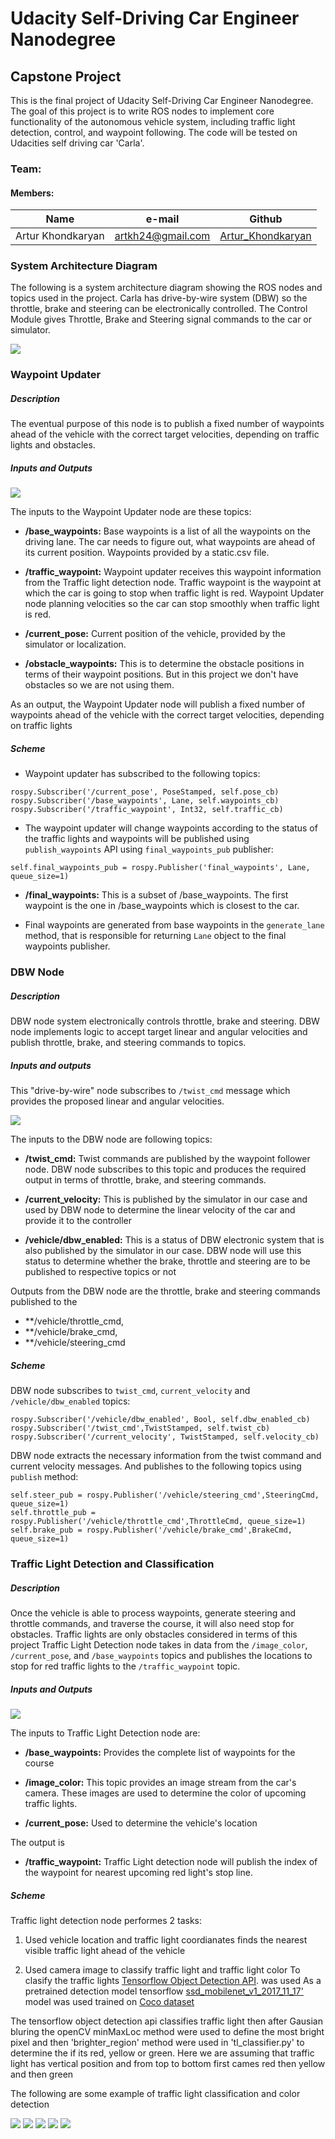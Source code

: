 # Udacity Self-Driving Car Engineer Nanodegree

## Capstone Project

This is the final project of Udacity Self-Driving Car Engineer Nanodegree. The goal of this project is to write ROS nodes to implement core functionality of the autonomous vehicle system, including traffic light detection, control, and waypoint following. The code will be tested on Udacities self driving car 'Carla'.

### Team:

#### Members:
Name | e-mail|Github     
-----| ----- | --------
Artur Khondkaryan | artkh24@gmail.com | [Artur_Khondkaryan](https://github.com/artkh24/)

### System Architecture Diagram
The following is a system architecture diagram showing the ROS nodes and topics used in the project.
Carla has drive-by-wire system (DBW) so the throttle, brake and steering can be electronically controlled. The Control Module gives Throttle, Brake and Steering signal commands to the car or simulator.

![](/images/final-project-ros-graph-v2.png)

### Waypoint Updater

##### Description
The eventual purpose of this node is to publish a fixed number of waypoints ahead of the vehicle with the correct target velocities, depending on traffic lights and obstacles.

##### Inputs and Outputs

![](/images/waypoint-updater-ros-graph.png)

The inputs to the Waypoint Updater node are these topics:
- **/base_waypoints:**
Base waypoints is a list of all the waypoints on the driving lane. The car needs to figure out, what waypoints are ahead of its current position. Waypoints  provided by a static.csv file.

- **/traffic_waypoint:**
Waypoint updater receives this waypoint information from the Traffic light detection node.
Traffic waypoint is the waypoint at which the car is going to stop when traffic light is red.
Waypoint Updater node planning velocities so the car can stop smoothly when traffic light is red.

- **/current_pose:**
Current position of the vehicle, provided by the simulator or localization.

- **/obstacle_waypoints:**
This is to determine the obstacle positions in terms of their waypoint positions.
But in this project we don't have obstacles so we are not using them.

As an output, the Waypoint Updater node will publish a fixed number of waypoints ahead of the vehicle with the correct target velocities, depending on traffic lights

##### Scheme

- Waypoint updater has subscribed to the following topics:

```
rospy.Subscriber('/current_pose', PoseStamped, self.pose_cb)
rospy.Subscriber('/base_waypoints', Lane, self.waypoints_cb)
rospy.Subscriber('/traffic_waypoint', Int32, self.traffic_cb)
```

- The waypoint updater will change waypoints according to the status of the traffic lights and
waypoints will be published using ```publish_waypoints``` API using ```final_waypoints_pub``` publisher:

```
self.final_waypoints_pub = rospy.Publisher('final_waypoints', Lane, queue_size=1)
```
- **/final_waypoints:**
This is a subset of /base_waypoints. The first waypoint is the one in /base_waypoints which is closest to the car.

- Final waypoints are generated from base waypoints in the ```generate_lane``` method,
that is responsible for returning ```Lane``` object to the final waypoints publisher.
 

### DBW Node

##### Description

DBW node system electronically controls throttle, brake and steering. DBW node implements logic to accept target linear and angular velocities and publish throttle, brake, and steering commands to  topics.


##### Inputs and outputs

This "drive-by-wire" node subscribes to `/twist_cmd` message which provides the proposed linear and angular velocities.

![](/images/dbw-node-ros-graph.png)


The inputs to the DBW node are following topics:

- **/twist_cmd:**
Twist commands are published by the waypoint follower node. DBW node subscribes to this topic and produces the required output in terms of throttle, brake, and steering commands.

- **/current_velocity:**
This is published by the simulator in our case and used by DBW node to determine the linear velocity of the car and provide it to the controller

- **/vehicle/dbw_enabled:**
This is a status of DBW electronic system that is also published by the simulator in our case. DBW node will use this status to determine whether the brake, throttle and steering are to be published to respective topics or not

Outputs from the DBW node are the throttle, brake and steering commands published to the 
- **/vehicle/throttle_cmd, 
- **/vehicle/brake_cmd,
- **/vehicle/steering_cmd

##### Scheme

DBW node subscribes  to ```twist_cmd```, ```current_velocity``` and ```/vehicle/dbw_enabled``` topics:

```
rospy.Subscriber('/vehicle/dbw_enabled', Bool, self.dbw_enabled_cb)
rospy.Subscriber('/twist_cmd',TwistStamped, self.twist_cb)
rospy.Subscriber('/current_velocity', TwistStamped, self.velocity_cb)
```
DBW node extracts the necessary information from the twist command and current velocity messages.
And publishes to the following topics using ```publish``` method:

```
self.steer_pub = rospy.Publisher('/vehicle/steering_cmd',SteeringCmd, queue_size=1)
self.throttle_pub = rospy.Publisher('/vehicle/throttle_cmd',ThrottleCmd, queue_size=1)
self.brake_pub = rospy.Publisher('/vehicle/brake_cmd',BrakeCmd, queue_size=1)
```


### Traffic Light Detection and Classification

##### Description
Once the vehicle is able to process waypoints, generate steering and throttle commands, and traverse the course, it will also need stop for obstacles. Traffic lights are only obstacles considered in terms of this project
Traffic Light Detection node takes in data from the ```/image_color```, ```/current_pose```, and ```/base_waypoints``` topics and publishes the locations to stop for red traffic lights to the ```/traffic_waypoint``` topic. 

##### Inputs and Outputs

![](/images/tl-detector-ros-graph.png)

The inputs to Traffic Light Detection node are:

- **/base_waypoints:**
Provides the complete list of waypoints for the course

- **/image_color:**
This topic provides an image stream from the car's camera. These images are used to determine the color of upcoming traffic lights.

- **/current_pose:**
Used to determine the vehicle's location


The output is

- **/traffic_waypoint:**
 Traffic Light detection node will publish the index of the waypoint for nearest upcoming red light's stop line. 

##### Scheme

Traffic light detection node performes 2 tasks:
1. Used vehicle location and traffic light coordianates finds the nearest visible traffic light ahead of the vehicle

2. Used camera image to classify traffic light and traffic light color
To clasify the traffic lights [Tensorflow Object Detection API](https://github.com/tensorflow/models/tree/master/research/object_detection).
was used
As a pretrained detection model tensorflow [ssd_mobilenet_v1_2017_11_17'](https://github.com/tensorflow/models/blob/master/research/object_detection/g3doc/detection_model_zoo.md) 
model was used trained on [Coco dataset](http://cocodataset.org/#home)

The tensorflow object detection api classifies traffic light then after Gausian bluring the openCV minMaxLoc method were used
to define the most bright pixel and then 'brighter_region' method were used in 'tl_classifier.py' to determine the if its red, yellow or green.
Here we are assuming that traffic light has vertical position and from top to bottom first cames red then yellow and then green

The following are some example of traffic light classification and color detection

![](/images/i1.png)
![](/images/i2.png)
![](/images/i3.png)
![](/images/i4.png)
![](/images/i5.png)
